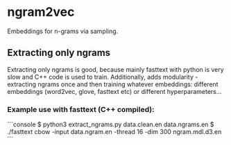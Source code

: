 # ngram2vec
Embeddings for n-grams via sampling.

## Extracting only ngrams
Extracting only ngrams is good, because mainly fasttext with python is very slow and C++ code is used to train. Additionally, adds modularity - extracting ngrams once and then training whatever embeddings: different embeddings (word2vec, glove, fasttext etc) or different hyperparameters...

### Example use with fasttext (C++ compiled):

´´´console
$ python3 extract_ngrams.py data.clean.en data.ngrams.en
$ ./fasttext cbow -input data.ngram.en  -thread 16 -dim 300 ngram.mdl.d3.en 
´´´
